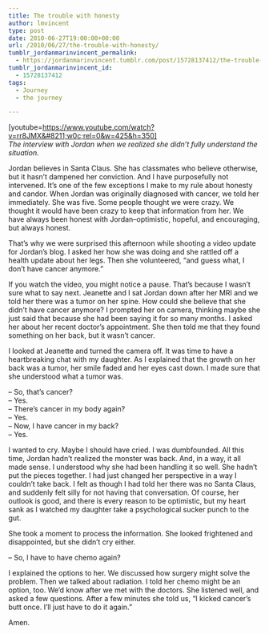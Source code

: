 ```yaml
---
title: The trouble with honesty
author: lmvincent
type: post
date: 2010-06-27T19:00:00+00:00
url: /2010/06/27/the-trouble-with-honesty/
tumblr_jordanmarinvincent_permalink:
  - https://jordanmarinvincent.tumblr.com/post/15728137412/the-trouble-with-honesty
tumblr_jordanmarinvincent_id:
  - 15728137412
tags:
  - Journey
  - the journey

---
```

[youtube=https://www.youtube.com/watch?v=rr8JMX&#8211;w0c;rel=0&w=425&h=350]  
_The interview with Jordan when we realized she didn&rsquo;t fully understand the situation._

Jordan believes in Santa Claus. She has classmates who believe otherwise, but it hasn&rsquo;t dampened her conviction. And I have purposefully not intervened. It&rsquo;s one of the few exceptions I make to my rule about honesty and candor. When Jordan was originally diagnosed with cancer, we told her immediately. She was five. Some people thought we were crazy. We thought it would have been crazy to keep that information from her. We have always been honest with Jordan&ndash;optimistic, hopeful, and encouraging, but always honest.

That&rsquo;s why we were surprised this afternoon while shooting a video update for Jordan&rsquo;s blog. I asked her how she was doing and she rattled off a health update about her legs. Then she volunteered, &ldquo;and guess what, I don&rsquo;t have cancer anymore.&rdquo;

If you watch the video, you might notice a pause. That&rsquo;s because I wasn&rsquo;t sure what to say next. Jeanette and I sat Jordan down after her MRI and we told her there was a tumor on her spine. How could she believe that she didn&rsquo;t have cancer anymore? I prompted her on camera, thinking maybe she just said that because she had been saying it for so many months. I asked her about her recent doctor&rsquo;s appointment. She then told me that they found something on her back, but it wasn&rsquo;t cancer.

I looked at Jeanette and turned the camera off. It was time to have a heartbreaking chat with my daughter. As I explained that the growth on her back was a tumor, her smile faded and her eyes cast down. I made sure that she understood what a tumor was.

&ndash; So, that&rsquo;s cancer?  
&ndash; Yes.  
&ndash; There&rsquo;s cancer in my body again?  
&ndash; Yes.  
&ndash; Now, I have cancer in my back?  
&ndash; Yes.

I wanted to cry. Maybe I should have cried. I was dumbfounded. All this time, Jordan hadn&rsquo;t realized the monster was back. And, in a way, it all made sense. I understood why she had been handling it so well. She hadn&rsquo;t put the pieces together. I had just changed her perspective in a way I couldn&rsquo;t take back. I felt as though I had told her there was no Santa Claus, and suddenly felt silly for not having that conversation. Of course, her outlook is good, and there is every reason to be optimistic, but my heart sank as I watched my daughter take a psychological sucker punch to the gut.

She took a moment to process the information. She looked frightened and disappointed, but she didn&rsquo;t cry either.

&ndash; So, I have to have chemo again?

I explained the options to her. We discussed how surgery might solve the problem. Then we talked about radiation. I told her chemo might be an option, too. We&rsquo;d know after we met with the doctors. She listened well, and asked a few questions. After a few minutes she told us, &ldquo;I kicked cancer&rsquo;s butt once. I&rsquo;ll just have to do it again.&rdquo;

Amen.

<div class="blogger-post-footer">
  <img loading="lazy" width="1" height="1" src="https://blogger.googleusercontent.com/tracker/9039099668816362935-4731193727113983889?l=jordansjourney2.blogspot.com" alt="" />
</div>